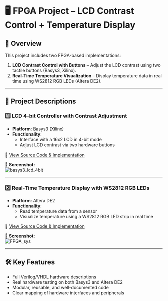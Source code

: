 # 🖥️ FPGA Project – LCD Contrast Control + Temperature Display

## 📌 Overview

This project includes two FPGA-based implementations:

1. **LCD Contrast Control with Buttons** – Adjust the LCD contrast using two tactile buttons (Basys3, Xilinx).
2. **Real-Time Temperature Visualization** – Display temperature data in real time using WS2812 RGB LEDs (Altera DE2).

---

## 📘 Project Descriptions

### 1️⃣ LCD 4-bit Controller with Contrast Adjustment  
- **Platform**: Basys3 (Xilinx)  
- **Functionality**:
  - Interface with a 16x2 LCD in 4-bit mode  
  - Adjust LCD contrast via two hardware buttons  

🔗 [View Source Code & Implementation](https://github.com/minhhluu/FPGA_project/tree/main/Basys3_xilinx/LCD_4bit_controller_source)

**📸 Screenshot:**  
![basys3_lcd_4bit](https://i.postimg.cc/NjZCVFsk/3c678689633ad164882b.jpg)

---

### 2️⃣ Real-Time Temperature Display with WS2812 RGB LEDs  
- **Platform**: Altera DE2  
- **Functionality**:
  - Read temperature data from a sensor  
  - Visualize temperature using a WS2812 RGB LED strip in real time  

🔗 [View Source Code & Implementation](https://github.com/minhhluu/FPGA_project/tree/main/Altera_DE2)

**📸 Screenshot:**  
![FPGA_sys](https://i.postimg.cc/SRmyQmcF/8f7feb397774c12a9865.jpg)

---

## 🛠️ Key Features

- Full Verilog/VHDL hardware descriptions  
- Real hardware testing on both Basys3 and Altera DE2  
- Modular, reusable, and well-documented code  
- Clear mapping of hardware interfaces and peripherals  
